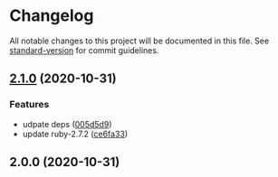 # Changelog

All notable changes to this project will be documented in this file. See [standard-version](https://github.com/conventional-changelog/standard-version) for commit guidelines.

## [2.1.0](https://github.com/alexfalkowski/rfunk/compare/v2.0.0...v2.1.0) (2020-10-31)


### Features

* udpate deps ([005d5d9](https://github.com/alexfalkowski/rfunk/commit/005d5d9c9ed1596d825c85d78db8d7bf9d97b72d))
* update ruby-2.7.2 ([ce6fa33](https://github.com/alexfalkowski/rfunk/commit/ce6fa3327ae971e05431a43e523719e538e2f550))

## 2.0.0 (2020-10-31)
